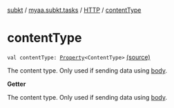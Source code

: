 [subkt](../../index.md) / [myaa.subkt.tasks](../index.md) / [HTTP](index.md) / [contentType](./content-type.md)

# contentType

`val contentType: `[`Property`](https://docs.gradle.org/current/javadoc/org/gradle/api/provider/Property.html)`<ContentType>` [(source)](https://github.com/Myaamori/SubKt/blob/0.1.11/src/main/kotlin/myaa/subkt/tasks/tasks.kt#L1412)

The content type. Only used if sending data using [body](body.md).

**Getter**

The content type. Only used if sending data using [body](body.md).

